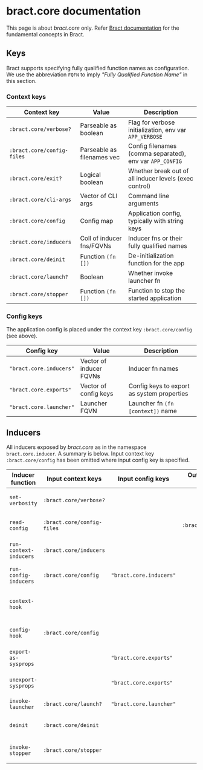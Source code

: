 # bract.core documentation

This page is about _bract.core_ only. Refer [Bract documentation](https://bract.github.io/about.html#how-it-works)
for the fundamental concepts in Bract.

## Keys

Bract supports specifying fully qualified function names as configuration. We use the abbreviation `FQFN` to imply
_"Fully Qualified Function Name"_ in this section.

### Context keys

| Context key                | Value                      | Description |
|----------------------------|----------------------------|-------------|
| `:bract.core/verbose?`     | Parseable as boolean       | Flag for verbose initialization, env var `APP_VERBOSE`   |
| `:bract.core/config-files` | Parseable as filenames vec | Config filenames (comma separated), env var `APP_CONFIG` |
| `:bract.core/exit?`        | Logical boolean            | Whether break out of all inducer levels (exec control)   |
| `:bract.core/cli-args`     | Vector of CLI args         | Command line arguments                         |
| `:bract.core/config`       | Config map                 | Application config, typically with string keys |
| `:bract.core/inducers`     | Coll of inducer fns/FQVNs  | Inducer fns or their fully qualified names     |
| `:bract.core/deinit`       | Function `(fn [])`         | De-initialization function for the app         |
| `:bract.core/launch?`      | Boolean                    | Whether invoke launcher fn                     |
| `:bract.core/stopper`      | Function `(fn [])`         | Function to stop the started application       |


### Config keys

The application config is placed under the context key `:bract.core/config` (see above).

| Config key                 | Value                      | Description |
|----------------------------|----------------------------|-------------|
| `"bract.core.inducers"`    | Vector of inducer FQVNs    | Inducer fn names |
| `"bract.core.exports"`     | Vector of config keys      | Config keys to export as system properties |
| `"bract.core.launcher"`    | Launcher FQVN              | Launcher fn `(fn [context])` name |


## Inducers

All inducers exposed by _bract.core_ as in the namespace `bract.core.inducer`. A summary is below. Input context key
`:bract.core/config` has been omitted where input config key is specified.

| Inducer function       | Input context keys         | Input config keys       | Output context keys  | Description |
|------------------------|----------------------------|-------------------------|----------------------|-------------|
| `set-verbosity`        | `:bract.core/verbose?`     |                         |                      | Set verbosity as per flag  |
| `read-config`          | `:bract.core/config-files` |                         | `:bract.core/config` | Read config from filenames |
| `run-context-inducers` | `:bract.core/inducers`     |                         |                      | Execute specified inducers |
| `run-config-inducers`  | `:bract.core/config`       | `"bract.core.inducers"` |                      | Execute specified inducers |
| `context-hook`         |                            |                         |                      | Do something with context  |
| `config-hook`          | `:bract.core/config`       |                         |                      | Do something with config   |
| `export-as-sysprops`   |                            | `"bract.core.exports"`  |                      | Export system properties   |
| `unexport-sysprops`    |                            | `"bract.core.exports"`  |                      | Remove system properties   |
| `invoke-launcher`      | `:bract.core/launch?`      | `"bract.core.launcher"` |                      | Launch application         |
| `deinit`               | `:bract.core/deinit`       |                         |                      | De-initialize application  |
| `invoke-stopper`       | `:bract.core/stopper`      |                         |                      | Stop running application   |
